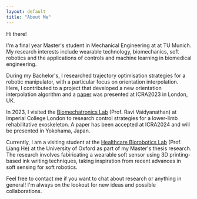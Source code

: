 ```yaml
---
layout: default
title: "About Me"
---
```



Hi there!

I'm a final year Master's student in Mechanical Engineering at at TU Munich. My research interests include wearable technology, biomechanics, soft robotics and the applications of controls and machine learning in biomedical engineering.

During my Bachelor's, I researched trajectory optimisation strategies for a robotic manipulator, with a particular focus on orientation interpolation. Here, I contributed to a project that developed a new orientation interpolation algorithm and a <a href="(https://ieeexplore.ieee.org/document/10161346)">paper</a> was presented at ICRA2023 in London, UK.

In 2023, I visited the <a href="(https://www.biomechatronicslab.co.uk/)">Biomechatronics Lab</a> (Prof. Ravi Vaidyanathan) at Imperial College London to research control strategies for a lower-limb rehabilitative exoskeleton. A paper has been accepted at ICRA2024 and will be presented in Yokohama, Japan.

Currently, I am a visiting student at the <a href="(https://eng.ox.ac.uk/hbl/)">Healthcare Biorobotics Lab</a> (Prof. Liang He) at the University of Oxford as part of my Master's thesis research. The research involves fabiricating a wearable soft sensor using 3D printing-based ink writing techniques, taking inspiration from recent advances in soft sensing for soft robotics.

Feel free to contact me if you want to chat about research or anything in general! I'm always on the lookout for new ideas and possible collaborations.
